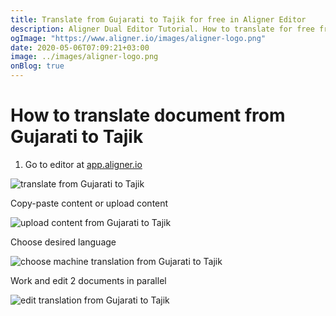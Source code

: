 ```yaml
---
title: Translate from Gujarati to Tajik for free in Aligner Editor
description: Aligner Dual Editor Tutorial. How to translate for free from Gujarati to Tajik. Aligner is multilingual document management platform. 
ogImage: "https://www.aligner.io/images/aligner-logo.png"
date: 2020-05-06T07:09:21+03:00
image: ../images/aligner-logo.png
onBlog: true
---
```


# How to translate document from Gujarati to Tajik

1. Go to editor at [app.aligner.io](https://app.aligner.io "Aligner App web page")

![translate from Gujarati to Tajik](../aligner-blank-editor.png "translate from Gujarati to Tajik")

Copy-paste content or upload content

![upload content from Gujarati to Tajik](../aligner-uploaded-document.png "upload content from Gujarati to Tajik")

Choose desired language

![choose machine translation from Gujarati to Tajik](../aligner-language-dropdown.png "choose machine translation from Gujarati to Tajik")

Work and edit 2 documents in parallel

![edit translation from Gujarati to Tajik](../aligner-double-sitded-editor.png "edit translation from Gujarati to Tajik")

